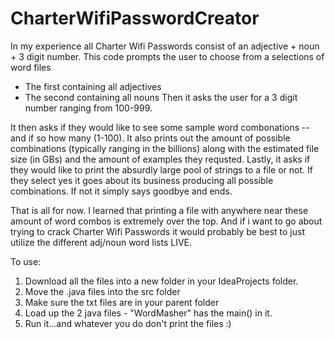 # CharterWifiPasswordCreator
In my experience all Charter Wifi Passwords consist of an adjective + noun + 3 digit number. 
This code prompts the user to choose from a selections of word files
- The first containing all adjectives
- The second containing all nouns
Then it asks the user for a 3 digit number ranging from 100-999.

It then asks if they would like to see some sample word combonations -- and if so how many (1-100).
It also prints out the amount of possible combinations (typically ranging in the billions) along with the estimated file size (in GBs) and the amount of examples they requsted.
Lastly, it asks if they would like to print the absurdly large pool of strings to a file or not. If they select yes it goes about its business producing all possible combinations.
If not it simply says goodbye and ends.

That is all for now. I learned that printing a file with anywhere near these amount of word combos is extremely over the top.
And if i want to go about trying to crack Charter Wifi Passwords it would probably be best to just utilize the different adj/noun word lists LIVE. 


To use:
1. Download all the files into a new folder in your IdeaProjects folder.
2. Move the .java files into the src folder
3. Make sure the txt files are in your parent folder
4. Load up the 2 java files - "WordMasher" has the main() in it.
5. Run it...and whatever you do don't print the files :)
